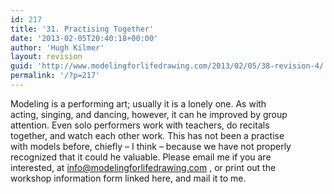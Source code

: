 ```yaml
---
id: 217
title: '31. Practising Together'
date: '2013-02-05T20:40:18+00:00'
author: 'Hugh Kilmer'
layout: revision
guid: 'http://www.modelingforlifedrawing.com/2013/02/05/38-revision-4/'
permalink: '/?p=217'
---
```


Modeling is a performing art; usually it is a lonely one. As with  
acting, singing, and dancing, however, it can he improved by group  
attention. Even solo performers work with teachers, do recitals  
together, and watch each other work. This has not been a practise  
with models before, chiefly – I think – because we have not properly  
recognized that it could he valuable. Please email me if you are  
interested, at <info@modelingforlifedrawing.com> , or print out the  
workshop information form linked here, and mail it to me.
